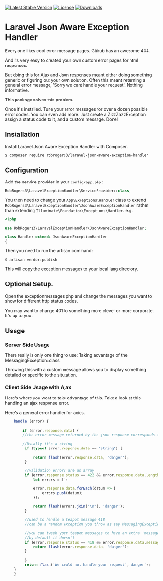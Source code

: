 [![Latest Stable Version](https://img.shields.io/packagist/v/robrogers3/laravel-json-aware-exception-handler.svg?style=flat-square)](https://packagist.org/packages/robrogers3/laravel-json-aware-exception-handler) [![License](https://img.shields.io/dub/l/vibe-d.svg?style=flat-square)](license.md) [![Downloads](https://img.shields.io/packagist/dt/robrogers3/laravel-json-aware-exception-handler.svg?style=flat-square)](https://packagist.org/packages/robrogers3/laravel-json-aware-exception-handler)

# Laravel Json Aware Exception Handler

Every one likes cool error message pages. Github has an awesome 404.

And its very easy to created your own custom error pages for html responses.

But doing this for Ajax and Json responses meant either doing something generic or figuring out your own solution.
Often this meant returning a general error message, 'Sorry we cant handle your request'. Nothing informative.

This package solves this problem.

Once it's installed. Tune your error messages for over a dozen possible error codes.
You can even add more. Just create a ZizzZazzException assign a status code to it, and a custom message. Done!

## Installation

Install Laravel Json Aware Exception Handler with Composer.

```bash
$ composer require robrogers3/laravel-json-aware-exception-handler
```

## Configuration 

Add the service provider in your `config/app.php` :

```php
RobRogers3\LaravelExceptionHandler\ServiceProvider::class,
```

You then need to change your `App\Exceptions\Handler` class to extend `RobRogers3\LaravelExceptionHandler\JsonAwareExceptionHandler` rather than extending `Illuminate\Foundation\Exceptions\Handler`. e.g.

```php
<?php

use RobRogers3\LaravelExceptionHandler\JsonAwareExceptionHandler;

class Handler extends JsonAwareExceptionHandler
{

```

Then you need to run the artisan command:

```bash
$ artisan vendor:publish
```
This will copy the exception messages to your local lang directory.

## Optional Setup.

Open the exceptionmessages.php and change the messages you want to show for different http status codes.

You may want to change 401 to something more clever or more corporate. It's up to you.

## Usage

### Server Side Usage

There really is only one thing to use: Taking advantage of the MessagingException::class

Throwing this with a custom message allows you to display something detailed or specific to the situtation.

### Client Side Usage with Ajax

Here's where you want to take advantage of this. Take a look at this handling an ajax response error.

Here's a general error handler for axios.

```javascript
	handle (error) {
	       
	    if (error.response.data) {
	    //the error message returned by the json response corresponds to the error.response.data property

	    //Usually it's a string
		 if (typeof error.response.data == 'string') {
		 
		     return flash(error.response.data, 'danger');
		 }

		 //validation errors are an array
		 if (error.response.status == 422 && error.response.data.length) {
		     let errors = [];

			 error.response.data.forEach(datum => {
			     errors.push(datum);
			 });
		     
		     return flash(errors.join("\n"), 'danger');
		 }

		 //used to handle a teapot message 418
		 //can be a random exception you throw as say MessagingException
		 
		 //you can tweek your teapot messages to have an extra 'message' property. Up to you.
		 //by default it doesn't 
		 if (error.response.status == 418 && error.response.data.message) {
		     return flash(error.response.data, 'danger');
		 }
		 
	     }
	     return flash('We could not handle your request','danger');
	}
    }
```
